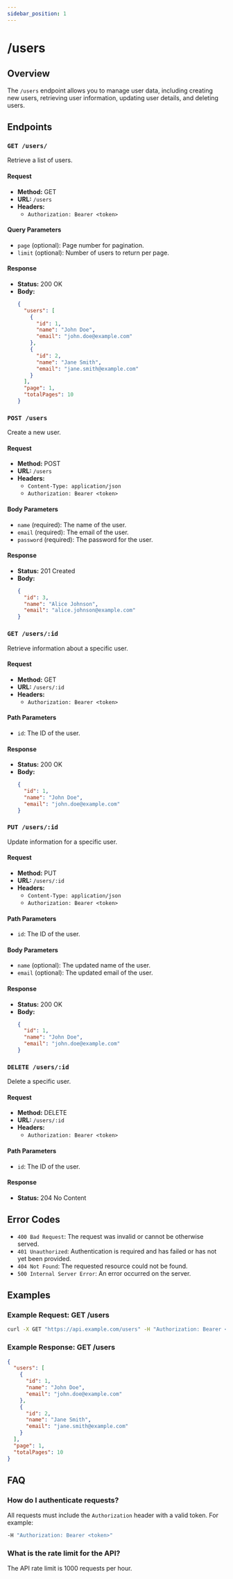 ```yaml
---
sidebar_position: 1
---
```

# /users

## Overview
The `/users` endpoint allows you to manage user data, including creating new users, retrieving user information, updating user details, and deleting users.

## Endpoints

### ``GET /users/``
Retrieve a list of users.

#### Request
- **Method:** GET
- **URL:** `/users`
- **Headers:** 
  - `Authorization: Bearer <token>`

#### Query Parameters
- `page` (optional): Page number for pagination.
- `limit` (optional): Number of users to return per page.

#### Response
- **Status:** 200 OK
- **Body:**
  ```json
  {
    "users": [
      {
        "id": 1,
        "name": "John Doe",
        "email": "john.doe@example.com"
      },
      {
        "id": 2,
        "name": "Jane Smith",
        "email": "jane.smith@example.com"
      }
    ],
    "page": 1,
    "totalPages": 10
  }
  ```

### ``POST /users``
Create a new user.

#### Request
- **Method:** POST
- **URL:** `/users`
- **Headers:** 
  - `Content-Type: application/json`
  - `Authorization: Bearer <token>`

#### Body Parameters
- `name` (required): The name of the user.
- `email` (required): The email of the user.
- `password` (required): The password for the user.

#### Response
- **Status:** 201 Created
- **Body:**
  ```json
  {
    "id": 3,
    "name": "Alice Johnson",
    "email": "alice.johnson@example.com"
  }
  ```

### ``GET /users/:id``
Retrieve information about a specific user.

#### Request
- **Method:** GET
- **URL:** `/users/:id`
- **Headers:** 
  - `Authorization: Bearer <token>`

#### Path Parameters
- `id`: The ID of the user.

#### Response
- **Status:** 200 OK
- **Body:**
  ```json
  {
    "id": 1,
    "name": "John Doe",
    "email": "john.doe@example.com"
  }
  ```

### ``PUT /users/:id``
Update information for a specific user.

#### Request
- **Method:** PUT
- **URL:** `/users/:id`
- **Headers:** 
  - `Content-Type: application/json`
  - `Authorization: Bearer <token>`

#### Path Parameters
- `id`: The ID of the user.

#### Body Parameters
- `name` (optional): The updated name of the user.
- `email` (optional): The updated email of the user.

#### Response
- **Status:** 200 OK
- **Body:**
  ```json
  {
    "id": 1,
    "name": "John Doe",
    "email": "john.doe@example.com"
  }
  ```

### ``DELETE /users/:id``
Delete a specific user.

#### Request
- **Method:** DELETE
- **URL:** `/users/:id`
- **Headers:** 
  - `Authorization: Bearer <token>`

#### Path Parameters
- `id`: The ID of the user.

#### Response
- **Status:** 204 No Content

## Error Codes
- `400 Bad Request`: The request was invalid or cannot be otherwise served.
- `401 Unauthorized`: Authentication is required and has failed or has not yet been provided.
- `404 Not Found`: The requested resource could not be found.
- `500 Internal Server Error`: An error occurred on the server.

## Examples

### Example Request: GET /users
```bash
curl -X GET "https://api.example.com/users" -H "Authorization: Bearer <token>"
```

### Example Response: GET /users
```json
{
  "users": [
    {
      "id": 1,
      "name": "John Doe",
      "email": "john.doe@example.com"
    },
    {
      "id": 2,
      "name": "Jane Smith",
      "email": "jane.smith@example.com"
    }
  ],
  "page": 1,
  "totalPages": 10
}
```

## FAQ
### How do I authenticate requests?
All requests must include the `Authorization` header with a valid token. For example:
```bash
-H "Authorization: Bearer <token>"
```

### What is the rate limit for the API?
The API rate limit is 1000 requests per hour.

